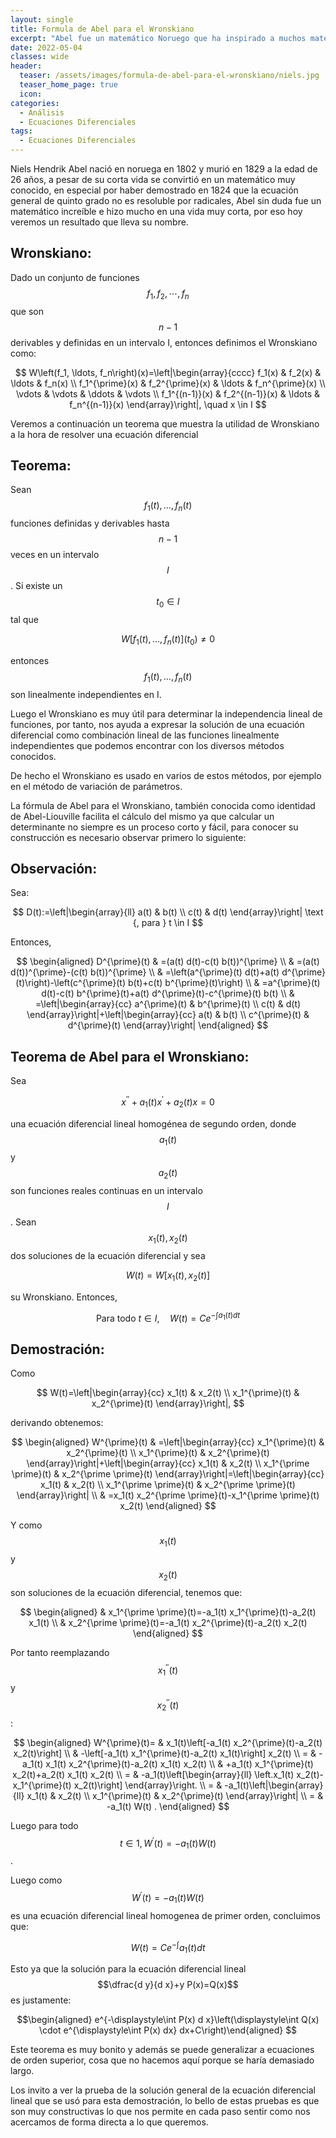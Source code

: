 ```yaml
---
layout: single
title: Formula de Abel para el Wronskiano
excerpt: "Abel fue un matemático Noruego que ha inspirado a muchos matemáticos, sus aportes se centran principalmente en el álgebra, sin embargo hoy veremos uno de sus aportes a la rama del análisis.  " 
date: 2022-05-04 
classes: wide
header:
  teaser: /assets/images/formula-de-abel-para-el-wronskiano/niels.jpg
  teaser_home_page: true
  icon: 
categories:
  - Análisis
  - Ecuaciones Diferenciales
tags:  
  - Ecuaciones Diferenciales
---
```


Niels Hendrik Abel nació en noruega en 1802 y murió en 1829 a la edad de 26 años, a pesar de su corta vida se convirtió en un matemático muy conocido, en especial por haber demostrado en 1824 que la ecuación general de quinto grado no es resoluble por radicales, Abel sin duda fue un matemático increíble e hizo mucho en una vida muy corta, por eso hoy veremos un resultado que lleva su nombre.

## Wronskiano:

Dado un conjunto de funciones $$f_1, f_2, \cdots, f_n$$ que son $$n-1$$ derivables y definidas en un intervalo I, entonces definimos el Wronskiano como:

$$
W\left(f_1, \ldots, f_n\right)(x)=\left|\begin{array}{cccc}
f_1(x) & f_2(x) & \ldots & f_n(x) \\
f_1^{\prime}(x) & f_2^{\prime}(x) & \ldots & f_n^{\prime}(x) \\
\vdots & \vdots & \ddots & \vdots \\
f_1^{(n-1)}(x) & f_2^{(n-1)}(x) & \ldots & f_n^{(n-1)}(x)
\end{array}\right|, \quad x \in I
$$

Veremos a continuación un teorema que muestra la utilidad de Wronskiano a la hora de resolver una ecuación diferencial

## Teorema:

Sean $$f_1(t), \ldots, f_n(t)$$ funciones definidas y derivables hasta $$n-1$$ veces en un intervalo $$I$$. Si existe un $$t_0 \in I$$ tal que

$$
W\left[f_1(t), \ldots, f_n(t)\right]\left(t_0\right) \neq 0
$$

entonces $$f_1(t), \ldots, f_n(t)$$ son linealmente independientes en I.

Luego el Wronskiano es muy útil para determinar la independencia lineal de funciones, por tanto, nos ayuda a expresar la solución de una ecuación diferencial como combinación lineal de las funciones linealmente independientes que podemos encontrar con los diversos métodos conocidos.

De hecho el Wronskiano es usado en varios de estos métodos, por ejemplo en el método de variación de parámetros.

La fórmula de Abel para el Wronskiano, también conocida como identidad de Abel-Liouville facilita el cálculo del mismo ya que calcular un determinante no siempre es un proceso corto y fácil, para conocer su construcción es necesario observar primero lo siguiente:

## Observación:

Sea:

$$
D(t):=\left|\begin{array}{ll}
a(t) & b(t) \\
c(t) & d(t)
\end{array}\right| \text {, para } t \in I
$$

Entonces,

$$
\begin{aligned}
D^{\prime}(t) & =(a(t) d(t)-c(t) b(t))^{\prime} \\
& =(a(t) d(t))^{\prime}-(c(t) b(t))^{\prime} \\
& =\left(a^{\prime}(t) d(t)+a(t) d^{\prime}(t)\right)-\left(c^{\prime}(t) b(t)+c(t) b^{\prime}(t)\right) \\
& =a^{\prime}(t) d(t)-c(t) b^{\prime}(t)+a(t) d^{\prime}(t)-c^{\prime}(t) b(t) \\
& =\left|\begin{array}{cc}
a^{\prime}(t) & b^{\prime}(t) \\
c(t) & d(t)
\end{array}\right|+\left|\begin{array}{cc}
a(t) & b(t) \\
c^{\prime}(t) & d^{\prime}(t)
\end{array}\right|
\end{aligned}
$$


## Teorema de Abel para el Wronskiano:

Sea

$$
x^{\prime \prime}+a_1(t) x^{\prime}+a_2(t) x=0
$$

una ecuación diferencial lineal homogénea de segundo orden, donde $$a_1(t)$$ y $$a_2(t)$$ son funciones reales continuas en un intervalo $$I$$. Sean $$x_1(t), x_2(t)$$ dos soluciones de la ecuación diferencial y sea

$$
W(t)=W\left[x_1(t), x_2(t)\right]
$$

su Wronskiano. Entonces,

$$
\text { Para todo } t \in I, \quad W(t)=C e^{-\displaystyle \int a_1(t)  dt}
$$


## Demostración:

Como

$$
W(t)=\left|\begin{array}{cc}
x_1(t) & x_2(t) \\
x_1^{\prime}(t) & x_2^{\prime}(t)
\end{array}\right|,
$$

derivando obtenemos:

$$
\begin{aligned}
W^{\prime}(t) & =\left|\begin{array}{cc}
x_1^{\prime}(t) & x_2^{\prime}(t) \\
x_1^{\prime}(t) & x_2^{\prime}(t)
\end{array}\right|+\left|\begin{array}{cc}
x_1(t) & x_2(t) \\
x_1^{\prime \prime}(t) & x_2^{\prime \prime}(t)
\end{array}\right|=\left|\begin{array}{cc}
x_1(t) & x_2(t) \\
x_1^{\prime \prime}(t) & x_2^{\prime \prime}(t)
\end{array}\right| \\
& =x_1(t) x_2^{\prime \prime}(t)-x_1^{\prime \prime}(t) x_2(t)
\end{aligned}
$$

Y como $$x_1(t)$$ y $$x_2(t)$$ son soluciones de la ecuación diferencial, tenemos que:

$$
\begin{aligned}
& x_1^{\prime \prime}(t)=-a_1(t) x_1^{\prime}(t)-a_2(t) x_1(t) \\
& x_2^{\prime \prime}(t)=-a_1(t) x_2^{\prime}(t)-a_2(t) x_2(t)
\end{aligned}
$$

Por tanto reemplazando $$x_1^{\prime \prime}(t)$$ y $$x_2^{\prime \prime}(t)$$ :

$$
\begin{aligned}
W^{\prime}(t)= & x_1(t)\left[-a_1(t) x_2^{\prime}(t)-a_2(t) x_2(t)\right] \\
& -\left[-a_1(t) x_1^{\prime}(t)-a_2(t) x_1(t)\right] x_2(t) \\
= & -a_1(t) x_1(t) x_2^{\prime}(t)-a_2(t) x_1(t) x_2(t) \\
& +a_1(t) x_1^{\prime}(t) x_2(t)+a_2(t) x_1(t) x_2(t) \\
= & -a_1(t)\left[\begin{array}{ll}
\left.x_1(t) x_2(t)-x_1^{\prime}(t) x_2(t)\right]
\end{array}\right. \\
= & -a_1(t)\left|\begin{array}{ll}
x_1(t) & x_2(t) \\
x_1^{\prime}(t) & x_2^{\prime}(t)
\end{array}\right| \\
= & -a_1(t) W(t) .
\end{aligned}
$$

Luego para todo $$t \in 1, W^{\prime}(t)=-a_1(t) W(t)$$.

Luego como $$W^{\prime}(t)=-a_1(t) W(t)$$ es una ecuación diferencial lineal homogenea de primer orden, concluimos que:

$$
W(t)=C e^{-\int} a_1(t) d t
$$

Esto ya que la solución para la ecuación diferencial lineal $$\dfrac{d y}{d x}+y P(x)=Q(x)$$ es justamente:

$$\begin{aligned}
e^{-\displaystyle\int P(x) d x}\left(\displaystyle\int Q(x) \cdot e^{\displaystyle\int P(x) dx} dx+C\right)\end{aligned}
$$


$$\tag*{$\blacksquare$}$$


Este teorema es muy bonito y además se puede generalizar a ecuaciones de orden superior, cosa que no hacemos aquí porque se haría demasiado largo.

Los invito a ver la prueba de la solución general de la ecuación diferencial lineal que se usó para esta demostración, lo bello de estas pruebas es que son muy constructivas lo que nos permite en cada paso sentir como nos acercamos de forma directa a lo que queremos.